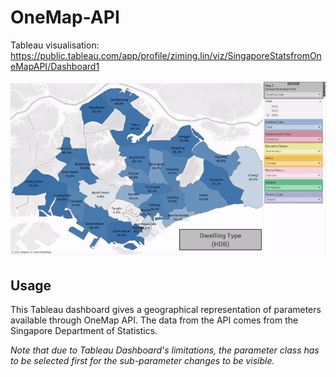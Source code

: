 # OneMap-API

Tableau visualisation: https://public.tableau.com/app/profile/ziming.lin/viz/SingaporeStatsfromOneMapAPI/Dashboard1

![screenshot](https://raw.githubusercontent.com/Ziming-Lin/OneMap-API/main/OneMap.gif)

## Usage

This Tableau dashboard gives a geographical representation of parameters available through OneMap API. The data from the API comes from the Singapore Department of Statistics.

_Note that due to Tableau Dashboard's limitations, the parameter class has to be selected first for the sub-parameter changes to be visible._


